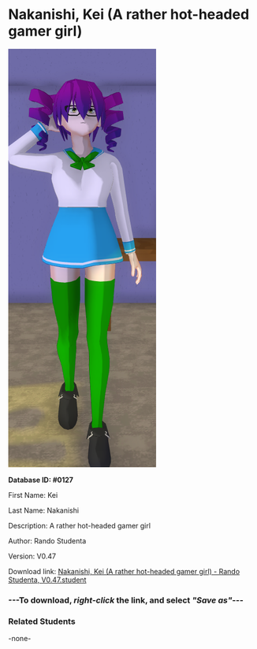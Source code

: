 # Nakanishi, Kei (A rather hot-headed gamer girl)

<img src="Files/Nakanishi, Kei (A rather hot-headed gamer girl).png" title="Nakanishi, Kei (A rather hot-headed gamer girl) - Rando Studenta, V0.47">

**Database ID: #0127**

First Name: Kei

Last Name: Nakanishi

Description: A rather hot-headed gamer girl

Author: Rando Studenta

Version: V0.47

Download link: <a href="https://raw.githubusercontent.com/Arbiter1223/Daigaku-Gurashi-Custom-Students/master/Students/Files/Nakanishi%2C%20Kei%20(A%20rather%20hot-headed%20gamer%20girl)%20-%20Rando%20Studenta%2C%20V0.47.student">Nakanishi, Kei (A rather hot-headed gamer girl) - Rando Studenta, V0.47.student</a>

### ---**To download, _right-click_ the link, and select _"Save as"_**---

### Related Students

-none-
